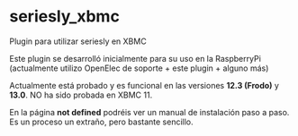 seriesly_xbmc
=============

Plugin para utilizar seriesly en XBMC

Este plugin se desarrolló inicialmente para su uso en la RaspberryPi (actualmente utilizo OpenElec de soporte + este plugin + alguno más)

Actualmente está probado y es funcional en las versiones **12.3 (Frodo)** y **13.0**. NO ha sido probada en XBMC 11.

En la página **not defined** podréis ver un manual de instalación paso a paso. Es un proceso un extraño, pero bastante sencillo.